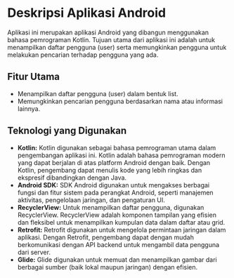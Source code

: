 # Deskripsi Aplikasi Android

Aplikasi ini merupakan aplikasi Android yang dibangun menggunakan bahasa pemrograman Kotlin. Tujuan utama dari aplikasi ini adalah untuk menampilkan daftar pengguna (user) serta memungkinkan pengguna untuk melakukan pencarian terhadap pengguna yang ada.

## Fitur Utama
- Menampilkan daftar pengguna (user) dalam bentuk list.
- Memungkinkan pencarian pengguna berdasarkan nama atau informasi lainnya.

## Teknologi yang Digunakan
- **Kotlin:** Kotlin digunakan sebagai bahasa pemrograman utama dalam pengembangan aplikasi ini. Kotlin adalah bahasa pemrograman modern yang dapat berjalan di atas platform Android dengan baik. Dengan Kotlin, pengembang dapat menulis kode yang lebih ringkas dan ekspresif dibandingkan dengan Java.
- **Android SDK:** SDK Android digunakan untuk mengakses berbagai fungsi dan fitur sistem pada perangkat Android, seperti manajemen aktivitas, pengelolaan jaringan, dan pengaturan UI.
- **RecyclerView:** Untuk menampilkan daftar pengguna, digunakan RecyclerView. RecyclerView adalah komponen tampilan yang efisien dan fleksibel untuk menampilkan kumpulan data dalam daftar atau grid.
- **Retrofit:** Retrofit digunakan untuk mengelola permintaan jaringan dalam aplikasi. Dengan Retrofit, pengembang dapat dengan mudah berkomunikasi dengan API backend untuk mengambil data pengguna dari server.
- **Glide:** Glide digunakan untuk memuat dan menampilkan gambar dari berbagai sumber (baik lokal maupun jaringan) dengan efisien.
